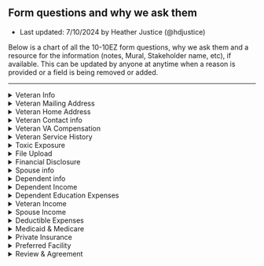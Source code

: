 ## Form questions and why we ask them
- Last updated: 7/10/2024 by Heather Justice (@hdjustice)

Below is a chart of all the 10-10EZ form questions, why we ask them and a resource for the information (notes, Mural, Stakeholder name, etc), if available.  This can be updated by anyone at anytime when a reason is provided or a field is being removed or added.

---

<details>
  <Summary>Veteran Info</Summary>

| Form Subsection | Form Question| Required? | Prefillable?| Why we ask | Resource link/name|
|---------------------|---------------------|---------------|---------------|-----------------|---------------|
|Veteran Info| First Name | Y | Y | We need to know the Veteran's name for ID verification| Seems obvious? |
|Veteran Info| Middle Name | N | Y |Assists with differentiating from other Veterans with similar first & last names | Seems obvious? |
|Veteran Info| Last Name | Y | Y |We need to know the Veteran's name | Seems obvious? |
|Veteran Info| Suffix | N | Y |Assists with differentiating from other Veterans with similar names | Seems obvious? |
|Veteran Info| Date of birth | Y | Y |We need to know the Veteran's DOB for ID verification | Seems obvious? |
|Veteran Info| Social Security Number | Y | Y |We need to know the Veteran's SSN for ID verification | Seems obvious? |
|Veteran Info| Confirm your information before you continue | Y | N |This is a read-only page that appears for both auth & unauth users, consistency and to avoid the duplicate question pattern we had before for unauth users | [GH Ticket #63312](https://github.com/department-of-veterans-affairs/va.gov-team/issues/63312) |
|Veteran Info| (Birth) City | N | N | **Believe it is for additional ID purposes** | **TBD** |
|Veteran Info| (Birth) State/Province/Region | N | N | **Believe it is for additional ID purposes** | **TBD** |
|Veteran Info| Mother's Maiden Name | N | N | **Believe it is for additional ID purposes** | **TBD** |
|Veteran Info| What sex were you assigned at birth | Y | Y | **TBD** | **TBD** |
|Veteran Info| What is your race, ethnicity or origin | N | N | **TBD** | **TBD** |

</details>

<details>
  <Summary>Veteran Mailing Address</Summary>

| Form Subsection | Form Question| Required? | Prefillable?| Why we ask | Resource link/name|
|---------------------|---------------------|---------------|---------------|-----------------|---------------|
|Mailing Address|Country | Y | Y |To send decision letters, enrollment handbook and any other important health related information| **TBD**
|Mailing Address| Street Address | Y | Y |Same as above | Same as above
|Mailing Address| Street Address Line 2 | N | Y |Same as above | Same as above
|Mailing Address| Street Address Line 3 | N | Y | Same as above | Same as above
|Mailing Address| City | Y | Y |Same as above | Same as above
|Mailing Address| State/Province/Region | Y | Y | Same as above | Same as above
|Mailing Address| Postal Code | Y | Y |Same as above | Same as above
|Mailing Address| Is your home address the same as your mailing address? | Y | N | Veterans who reside outside of the U.S. can get VA care through the VA Foreign Medical Program, we need to know if they reside inside or outside of the U.S.| [Veterans Living Abroad - VA page](https://www.benefits.va.gov/persona/veteran-abroad.asp#:~:text=Getting%20healthcare%20overseas,treatment%20of%20service%2Dconnected%20disabilities.)

</details>

<details>
  <Summary>Veteran Home Address</Summary>

| Form Subsection | Form Question| Required? | Prefillable?| Why we ask | Resource link/name|
|---------------------|---------------------|---------------|---------------|-----------------|---------------|
|Home Address|Country | Y | Y | Veterans who reside outside of the U.S. can get VA care through the VA Foreign Medical Program, we need to know if they reside inside or outside of the U.S.| [Veterans Living Abroad - VA page](https://www.benefits.va.gov/persona/veteran-abroad.asp#:~:text=Getting%20healthcare%20overseas,treatment%20of%20service%2Dconnected%20disabilities.)
|Home Address| Street Address | Y | Y | Same as above | Same as above
|Home Address| Street Address Line 2 | N | Y | Same as above | Same as above
|Home Address| Street Address Line 3 | N | Y | Same as above | Same as above
|Home Address| City | Y | Same as above | Y | Same as above
|Home Address| State/Province/Region | Y | Y | Same as above | Same as above
|Home Address| Postal Code | Y | Y | Same as above | Same as above

</details>

<details>
  <Summary>Veteran Contact info</Summary>

| Form Subsection | Form Question| Required? | Prefillable?| Why we ask | Resource link/name|
|---------------------|---------------------|---------------|---------------|-----------------|---------------|
|Contact Info|Email Address | N | Y | We will use email as another means of communication, especially for application submission statuses (success & failure)| **TBD**|
|Contact Info|Home telephone number | N | Y | We will use home phone as another means of communication | **TBD**|
|Contact Info|Mobile telephone number | N | N? | We will use mobile phone as another means of communication | **TBD**|

</details>

<details>
  <Summary>Veteran VA Compensation</Summary>

| Form Subsection | Form Question| Required? | Prefillable?| Why we ask | Resource link/name|
|---------------------|---------------------|---------------|---------------|-----------------|---------------|
|Compensation | Do you recive VA disability compensation?| Y | N (can be autodetected at the start of the application) | Determine Short form flow, benefits eligibility/priority group, copays | **TBD**|
|Compensation|Do you receive a Veterans pension from the VA?| Y | N | Determine benefits eligibility/priority group, copays | **TBD**|

</details>

<details>
  <Summary>Veteran Service History</Summary>

| Form Subsection | Form Question| Required? | Prefillable?| Why we ask | Resource link/name|
|---------------------|---------------------|---------------|---------------|-----------------|---------------|
|Svc History|Last branch of service | Y | Y | **TBD** | **TBD** |
|Svc History|Service start date | Y | Y | **TBD** | **TBD** |
|Svc History|Service end date | Y | Y | **TBD** | **TBD** |
|Svc History|Character of service | Y | Y | **TBD** | **TBD** |
|Svc History|Service History (check boxes) | N | Y, Southwest Asia and post-November 1998 items| Determine benefits eligibility/priority group, copays | **TBD**|

</details>

<details>
  <Summary>Toxic Exposure</Summary>

| Form Subsection | Form Question| Required? | Prefillable?| Why we ask | Resource link/name|
|---------------------|---------------------|---------------|---------------|-----------------|---------------|
|Toxic Exposure| Do you want to answer questions about your military service history and exposure to any toxins or other hazards?| Y | N | Determine benefits eligibility/priority group, copays | **TBD**|
|Toxic Exposure|Did you take part in any of these cleanup or response efforts | N | N | Determine benefits eligibility/priority group, copays | **TBD**|
|Toxic Exposure|Did you serve in any of these Gulf War locations?| N | N | Determine benefits eligibility/priority group, copays | **TBD**|
|Toxic Exposure|(GW Locations) Service start date| N | N | Determine benefits eligibility/priority group, copays | **TBD**|
|Toxic Exposure|(GW Locations) Service end date| N | N | Determine benefits eligibility/priority group, copays | **TBD**|
|Toxic Exposure|Were you deployed in support of any of these operations?| N | N | Determine benefits eligibility/priority group, copays | **TBD**|
|Toxic Exposure|Did you serve in any of these locations where the military used the herbicide Agent Orange?| N | N | Determine benefits eligibility/priority group, copays | **TBD**|
|Toxic Exposure|Have you been exposed to any of these toxins or hazards?| N | N | Determine benefits eligibility/priority group, copays | **TBD**|
|Toxic Exposure|Enter any toxins or hazards you’ve been exposed to | N | N | Determine benefits eligibility/priority group, copays | **TBD**|
|Toxic Exposure|(Other toxins) Exposure start date |N | N | Determine benefits eligibility/priority group, copays | **TBD**|
|Toxic Exposure|(Other toxins) Exposure end date |N | N | Determine benefits eligibility/priority group, copays | **TBD**|

</details>

<details>
  <Summary>File Upload</Summary>

| Form Subsection | Form Question| Required? | Prefillable?| Why we ask | Resource link/name|
|---------------------|---------------------|---------------|---------------|-----------------|---------------|
|File Upload|Upload your discharge papers | N | N | Helps staff to verify military service and speed up application process | **TBD**|

</details>

<details>
  <Summary>Financial Disclosure</Summary>

| Form Subsection | Form Question| Required? | Prefillable?| Why we ask | Resource link/name|
|---------------------|---------------------|---------------|---------------|-----------------|---------------|
|Household|Do you want to share your household financial information?| Y | N | Determine benefits eligibility/priority group, copays | **TBD**|

</details>

<details>
  <Summary>Spouse info</Summary>

| Form Subsection | Form Question| Required? | Prefillable?| Why we ask | Resource link/name|
|---------------------|---------------------|---------------|---------------|-----------------|---------------|
|Household-Spouse| First name|Y| N |TBD** | **TBD**|
|Household-Spouse| Middle name|N| N |TBD** | **TBD**|
|Household-Spouse| Last name|Y| N |TBD** | **TBD**|
|Household-Spouse| suffix|N| N |TBD** | **TBD**|
|Household-Spouse| Date of birth|Y| N | **TBD** | **TBD**|
|Household-Spouse| Date of marriage|Y| N | **TBD** | **TBD**|
|Household-Spouse|Did you live with your spouse for all or part of 2023?|Y| N | Determine whether the Spouse is a dependent in the previous year, which can have an impact on income thresholds and copays | **TBD**|
|Household-Spouse|Do you currently have the same address as your spouse?|Y| N | Determine whether the Spouse is a dependent in the previous year, which can have an impact on income thresholds and copays | **TBD**|
|Household-Spouse|Did you provide financial support to your spouse in 2023 even though you didn’t live together?|Y| N | Determine whether the Spouse is a dependent in the previous year, which can have an impact on income thresholds and copays | **TBD**|
|Household-Spouse|Country | Y | N | To send decision letters, enrollment handbook and any other important health related information| **TBD**
|Household-Spouse| Street Address | Y | N | **TBD** | **TBD**|
|Household-Spouse| Street Address Line 2 | N | N | **TBD** | **TBD**|
|Household-Spouse| Street Address Line 3 | N | | N | **TBD** | **TBD**|
|Household-Spouse| City | Y | N | **TBD** | **TBD**|
|Household-Spouse| State/Province/Region | Y | N | **TBD** | **TBD**|
|Household-Spouse| Postal Code | Y | N | **TBD** | **TBD**|
|Household-Spouse| Phone number | Y | N | **TBD** | **TBD**|

</details>

<details>
  <Summary>Dependent info</Summary>

| Form Subsection | Form Question| Required? | Prefillable?| Why we ask | Resource link/name|
|---------------------|---------------------|---------------|---------------|-----------------|---------------|
|Household-Dependent| Do you have any/another dependents to report? | Y | N | **TBD** | **TBD**|
|Household-Dependent| First name|Y| N | **TBD** | **TBD**|
|Household-Dependent| Middle name|N| N | **TBD** | **TBD**|
|Household-Dependent| Last name|Y| N | **TBD** | **TBD**|
|Household-Dependent| suffix|N| N | **TBD** | **TBD**|
|Household-Dependent| What is the dependent’s relationship to you?|Y| N | **TBD** | **TBD**|
|Household-Dependent| Social Security Number|Y| N | **TBD** | **TBD**|
|Household-Dependent| Date of birth|Y| N |TBD** | **TBD**|
|Household-Dependent| When did they become your dependent?|Y| N | **TBD** | **TBD**|
|Household-Dependent| Is your dependent living with a permanent disability that happened before they turned 18 years old?|Y| N | **TBD** | **TBD**|
|Household-Dependent| Did your dependent live with you in 2023?|Y| N | **TBD** | **TBD**|
|Household-Dependent| Did your dependent earn income in 2023?|Y| N | **TBD** | **TBD**|
|Household-Dependent| If your dependent didn’t live with you in 2023, did you provide any financial support?|N| N | **TBD** | **TBD**|

</details>

<details>
  <Summary>Dependent Income</Summary>

| Form Subsection | Form Question| Required? | Prefillable?| Why we ask | Resource link/name|
|---------------------|---------------------|---------------|---------------|-----------------|---------------|
|Household-Dependent Income| Enter your dependent’s gross annual income from 2023|Y| N |**TBD** | **TBD**|
|Household-Dependent Income| Enter your dependent’s net annual income from a farm, ranch, property or business from 2023|Y| N |**TBD** | **TBD**|
|Household-Dependent Income| Enter your dependent’s other annual income from 2023|Y| N |**TBD** | **TBD**|

</details>

<details>
  <Summary>Dependent Education Expenses</Summary>

| Form Subsection | Form Question| Required? | Prefillable?| Why we ask | Resource link/name|
|---------------------|---------------------|---------------|---------------|-----------------|---------------|
|Household-Dependent Education expense| If your dependent is between 18 and 23 years old, were they enrolled as a full-time or part-time student in 2023?|N| N |**TBD** | **TBD**|
|Household-Dependent Education expense| Enter the total amount of money your dependent paid for college, vocational rehabilitation, or training (like tuition, books, or supplies)|N| N |**TBD** | **TBD**|

</details>

<details>
  <Summary>Veteran Income</Summary>

| Form Subsection | Form Question| Required? | Prefillable?| Why we ask | Resource link/name|
|---------------------|---------------------|---------------|---------------|-----------------|---------------|
|Household-Veteran Income| Enter your gross annual income from 2023|Y| N |**TBD** | **TBD**|
|Household-Veteran Income| Enter your net annual income from a farm, ranch, property or business from 2023|Y| N |**TBD** | **TBD**|
|Household-Veteran Income| Enter your other annual income from 2023|Y| N |**TBD** | **TBD**|

</details>

<details>
  <Summary>Spouse Income</Summary>

| Form Subsection | Form Question| Required? | Prefillable?| Why we ask | Resource link/name|
|---------------------|---------------------|---------------|---------------|-----------------|---------------|
|Household-Spouse Income| Enter your gross annual income from 2023|Y| N |**TBD** | **TBD**|
|Household-Spouse Income| Enter your net annual income from a farm, ranch, property or business from 2023|Y| N |**TBD** | **TBD**|
|Household-Spouse Income| Enter your other annual income from 2023|Y| N |**TBD** | **TBD**|

</details>

<details>
  <Summary>Deductible Expenses</Summary>

| Form Subsection | Form Question| Required? | Prefillable?| Why we ask | Resource link/name|
|---------------------|---------------------|---------------|---------------|-----------------|---------------|
|Household-Deductibles| Enter the amount you or your spouse (if you’re married) paid in non-reimbursable medical expenses in 2023|Y| N |**TBD** | **TBD**|
|Household-Deductibles| Enter the amount you paid for your own college or vocational education in 2023|Y| N |**TBD** | **TBD**|
|Household-Deductibles| Enter the amount you paid in funeral or burial expenses in 2023|Y| N |**TBD** | **TBD**|

</details>

<details>
  <Summary>Medicaid & Medicare</Summary>

| Form Subsection | Form Question| Required? | Prefillable?| Why we ask | Resource link/name|
|---------------------|---------------------|---------------|---------------|-----------------|---------------|
|Insurance| Are you eligible for Medicaid?|Y| N |**TBD** | **TBD**|
|Insurance| Are you enrolled in Medicare Part A (hospital insurance)?|Y| N |**TBD** | **TBD**|
|Insurance|What is your Medicare Part A effective date?|Y| N |**TBD** | **TBD**|
|Insurance| What is your Medicare claim number?|Y| N |**TBD** | **TBD**|

</details>

<details>
<Summary>Private Insurance</Summary>

| Form Subsection | Form Question| Required? | Prefillable?| Why we ask | Resource link/name|
|---------------------|---------------------|---------------|---------------|-----------------|---------------|
|Insurance| Do you have health insurance coverage?|Y| N |**TBD** | **TBD**|
|Insurance| Name of insurance provider|Y| N |**TBD** | **TBD**|
|Insurance| Name of policyholder (the person whose name the policy is in)|Y| N |**TBD** | **TBD**|
|Insurance| Policy Number|Y| N |**TBD** | **TBD**|
|Insurance| Group Code|Y| N |**TBD** | **TBD**|

</details>

<details>
  <Summary>Preferred Facility</Summary>

| Form Subsection | Form Question| Required? | Prefillable?| Why we ask | Resource link/name|
|---------------------|---------------------|---------------|---------------|-----------------|---------------|
|Preferred Facility| I’m enrolling to get minimum essential coverage under the Affordable Care Act. (check box)|N| N |**TBD** | **TBD**|
|Preferred Facility| State (select)|Y| N |**TBD** | **TBD**|
|Preferred Facility| Center or Clinic (select) |Y| N |**TBD** | **TBD**|
|Preferred Facility| Do you want VA to contact you to schedule your first appointment? |N| N |**TBD** | **TBD**|

</details>

<details>
  <Summary>Review & Agreement</Summary>

| Form Subsection | Form Question| Required? | Prefillable?| Why we ask | Resource link/name|
|---------------------|---------------------|---------------|---------------|-----------------|---------------|
|Review & Agree| I confirm that I agree to the statements listed here. The information is true and correct to the best of my knowledge and belief. I’ve read and accept the privacy policy.|Y|| N |**TBD** | **TBD**|

</details>




